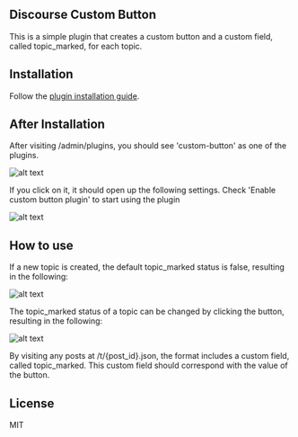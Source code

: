## Discourse Custom Button

This is a simple plugin that creates a custom button and a custom field, called topic_marked, for each topic.

## Installation

Follow the [plugin installation guide](https://meta.discourse.org/t/install-a-plugin/19157).

## After Installation

After visiting /admin/plugins, you should see 'custom-button' as one of the plugins.

![alt text](https://drive.google.com/uc?export=view&id=1QfTqC6vtkXNOSmJkF6S2wy0-GOUtLKhi)

If you click on it, it should open up the following settings. Check 'Enable custom button plugin' to start using the plugin 

![alt text](https://drive.google.com/uc?export=view&id=1cN4MUjVOVFf2gDi9nceUIoVnN5er_p83)

## How to use

If a new topic is created, the default topic_marked status is false, resulting in the following:

![alt text](https://drive.google.com/uc?export=view&id=1-lz2E6DUAPcCTrad7eOhfKzTK-wt5rQa)

The topic_marked status of a topic can be changed by clicking the button, resulting in the following:

![alt text](https://drive.google.com/uc?export=view&id=1LZJXwpO_9a1hNlIMtshu18OnMZjufykI)

By visiting any posts at /t/{post_id}.json, the format includes a custom field, called topic_marked. This custom field should correspond with the value of the button. 

## License
MIT
